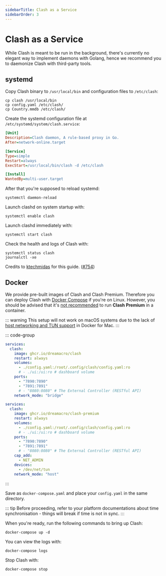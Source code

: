 ```yaml
---
sidebarTitle: Clash as a Service
sidebarOrder: 3
---
```


# Clash as a Service

While Clash is meant to be run in the background, there's currently no elegant way to implement daemons with Golang, hence we recommend you to daemonize Clash with third-party tools.

## systemd

Copy Clash binary to `/usr/local/bin` and configuration files to `/etc/clash`:

```shell
cp clash /usr/local/bin
cp config.yaml /etc/clash/
cp Country.mmdb /etc/clash/
```

Create the systemd configuration file at `/etc/systemd/system/clash.service`:

```ini
[Unit]
Description=Clash daemon, A rule-based proxy in Go.
After=network-online.target

[Service]
Type=simple
Restart=always
ExecStart=/usr/local/bin/clash -d /etc/clash

[Install]
WantedBy=multi-user.target
```

After that you're supposed to reload systemd:

```shell
systemctl daemon-reload
```

Launch clashd on system startup with:

```shell
systemctl enable clash
```

Launch clashd immediately with:

```shell
systemctl start clash
```

Check the health and logs of Clash with:

```shell
systemctl status clash
journalctl -xe
```

Credits to [ktechmidas](https://github.com/ktechmidas) for this guide. ([#754](https://github.com/Jlz0/clash/issues/754))

## Docker

We provide pre-built images of Clash and Clash Premium. Therefore you can deploy Clash with [Docker Compose](https://docs.docker.com/compose/) if you're on Linux. However, you should be advised that it's [not recommended](https://github.com/Jlz0/clash/issues/2249#issuecomment-1203494599) to run **Clash Premium** in a container.

::: warning
This setup will not work on macOS systems due to the lack of [host networking and TUN support](https://github.com/Jlz0/clash/issues/770#issuecomment-650951876) in Docker for Mac.
:::


::: code-group

```yaml [Clash]
services:
  clash:
    image: ghcr.io/dreamacro/clash
    restart: always
    volumes:
      - ./config.yaml:/root/.config/clash/config.yaml:ro
      # - ./ui:/ui:ro # dashboard volume
    ports:
      - "7890:7890"
      - "7891:7891"
      # - "8080:8080" # The External Controller (RESTful API)
    network_mode: "bridge"
```

```yaml [Clash Premium]
services:
  clash:
    image: ghcr.io/dreamacro/clash-premium
    restart: always
    volumes:
      - ./config.yaml:/root/.config/clash/config.yaml:ro
      # - ./ui:/ui:ro # dashboard volume
    ports:
      - "7890:7890"
      - "7891:7891"
      # - "8080:8080" # The External Controller (RESTful API)
    cap_add:
      - NET_ADMIN
    devices:
      - /dev/net/tun
    network_mode: "host"
```

:::

Save as `docker-compose.yaml` and place your `config.yaml` in the same directory.

::: tip
Before proceeding, refer to your platform documentations about time synchronisation - things will break if time is not in sync.
:::

When you're ready, run the following commands to bring up Clash:

```shell
docker-compose up -d
```

You can view the logs with:

```shell
docker-compose logs
```

Stop Clash with:

```shell
docker-compose stop
```
